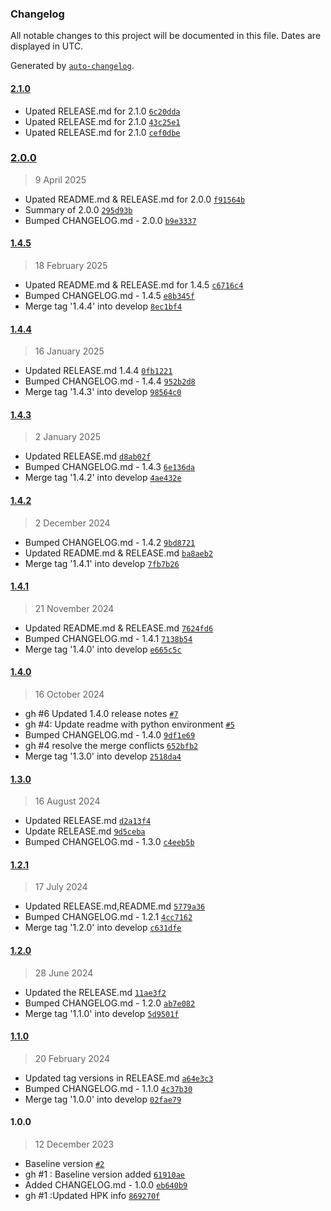 ### Changelog

All notable changes to this project will be documented in this file. Dates are displayed in UTC.

Generated by [`auto-changelog`](https://github.com/CookPete/auto-changelog).

#### [2.1.0](https://github.com/rdkcentral/rdk-hpk-documentation/compare/2.0.0...2.1.0)

- Upated RELEASE.md for 2.1.0 [`6c20dda`](https://github.com/rdkcentral/rdk-hpk-documentation/commit/6c20ddac3794f495dd72f19b0c349cb802bd62f5)
- Upated RELEASE.md for 2.1.0 [`43c25e1`](https://github.com/rdkcentral/rdk-hpk-documentation/commit/43c25e151abfac62c44d199ecbc26071c2ee9551)
- Upated RELEASE.md for 2.1.0 [`cef0dbe`](https://github.com/rdkcentral/rdk-hpk-documentation/commit/cef0dbe8de77212ce88cf646133a86af33397988)

### [2.0.0](https://github.com/rdkcentral/rdk-hpk-documentation/compare/1.4.5...2.0.0)

> 9 April 2025

- Upated README.md & RELEASE.md for 2.0.0 [`f91564b`](https://github.com/rdkcentral/rdk-hpk-documentation/commit/f91564b96aa4dbe4257409ecd038a19feed5f864)
- Summary of 2.0.0 [`295d93b`](https://github.com/rdkcentral/rdk-hpk-documentation/commit/295d93b515fd553ce66d0eaf3067e437e1e6a514)
- Bumped CHANGELOG.md - 2.0.0 [`b9e3337`](https://github.com/rdkcentral/rdk-hpk-documentation/commit/b9e3337272264c09c636c20060eb768462ab3c1e)

#### [1.4.5](https://github.com/rdkcentral/rdk-hpk-documentation/compare/1.4.4...1.4.5)

> 18 February 2025

- Upated README.md & RELEASE.md for 1.4.5 [`c6716c4`](https://github.com/rdkcentral/rdk-hpk-documentation/commit/c6716c41506dfa84458482d0f8e37044a1593c67)
- Bumped CHANGELOG.md - 1.4.5 [`e8b345f`](https://github.com/rdkcentral/rdk-hpk-documentation/commit/e8b345f20c21990753b67c5ea0b9208ad7be33cf)
- Merge tag '1.4.4' into develop [`8ec1bf4`](https://github.com/rdkcentral/rdk-hpk-documentation/commit/8ec1bf4bd98d65ac188d4197ddcd8216b7af80bc)

#### [1.4.4](https://github.com/rdkcentral/rdk-hpk-documentation/compare/1.4.3...1.4.4)

> 16 January 2025

- Updated RELEASE.md 1.4.4 [`0fb1221`](https://github.com/rdkcentral/rdk-hpk-documentation/commit/0fb12212625d1884ee01d0c99ad023f74d9c6a53)
- Bumped CHANGELOG.md - 1.4.4 [`952b2d8`](https://github.com/rdkcentral/rdk-hpk-documentation/commit/952b2d868518b4c319531c5fcc9ef04069180923)
- Merge tag '1.4.3' into develop [`98564c0`](https://github.com/rdkcentral/rdk-hpk-documentation/commit/98564c0d99dc6e4d87df1a423886463773c9905b)

#### [1.4.3](https://github.com/rdkcentral/rdk-hpk-documentation/compare/1.4.2...1.4.3)

> 2 January 2025

- Updated RELEASE.md [`d8ab02f`](https://github.com/rdkcentral/rdk-hpk-documentation/commit/d8ab02f087dd0427c51db36bfd77ffec6a6369e6)
- Bumped CHANGELOG.md - 1.4.3 [`6e136da`](https://github.com/rdkcentral/rdk-hpk-documentation/commit/6e136dabacb5f7ca0a5728b9912195a37a930ac8)
- Merge tag '1.4.2' into develop [`4ae432e`](https://github.com/rdkcentral/rdk-hpk-documentation/commit/4ae432e7b704a1494bc1d66d291c074e3ab9beda)

#### [1.4.2](https://github.com/rdkcentral/rdk-hpk-documentation/compare/1.4.1...1.4.2)

> 2 December 2024

- Bumped CHANGELOG.md - 1.4.2 [`9bd8721`](https://github.com/rdkcentral/rdk-hpk-documentation/commit/9bd872139c37a49c2c5132b9c8a076c8e2d18af2)
- Updated README.md & RELEASE.md [`ba8aeb2`](https://github.com/rdkcentral/rdk-hpk-documentation/commit/ba8aeb2368397569720ebb8922a989f79e1623c4)
- Merge tag '1.4.1' into develop [`7fb7b26`](https://github.com/rdkcentral/rdk-hpk-documentation/commit/7fb7b268e35d9b7a562c1f32195e992bcaa0a617)

#### [1.4.1](https://github.com/rdkcentral/rdk-hpk-documentation/compare/1.4.0...1.4.1)

> 21 November 2024

- Updated README.md & RELEASE.md [`7624fd6`](https://github.com/rdkcentral/rdk-hpk-documentation/commit/7624fd61a966d9cbb4ffcc59a1b9a2973f9a4be7)
- Bumped CHANGELOG.md - 1.4.1 [`7138b54`](https://github.com/rdkcentral/rdk-hpk-documentation/commit/7138b5458119560d675a256423c953e308024a0d)
- Merge tag '1.4.0' into develop [`e665c5c`](https://github.com/rdkcentral/rdk-hpk-documentation/commit/e665c5c27d9693752dd6880b584bcfbd6a8f3c76)

#### [1.4.0](https://github.com/rdkcentral/rdk-hpk-documentation/compare/1.3.0...1.4.0)

> 16 October 2024

- gh #6 Updated 1.4.0 release notes [`#7`](https://github.com/rdkcentral/rdk-hpk-documentation/pull/7)
- gh #4: Update readme with python environment [`#5`](https://github.com/rdkcentral/rdk-hpk-documentation/pull/5)
- Bumped CHANGELOG.md - 1.4.0 [`9df1e69`](https://github.com/rdkcentral/rdk-hpk-documentation/commit/9df1e69636b4bfdf7770aedc516aafcce91886d8)
- gh #4 resolve the merge conflicts [`652bfb2`](https://github.com/rdkcentral/rdk-hpk-documentation/commit/652bfb276f90145d88782e24ce1bf4d78634eead)
- Merge tag '1.3.0' into develop [`2518da4`](https://github.com/rdkcentral/rdk-hpk-documentation/commit/2518da452d2989b708513812b09f2f384e8d7105)

#### [1.3.0](https://github.com/rdkcentral/rdk-hpk-documentation/compare/1.2.1...1.3.0)

> 16 August 2024

- Updated RELEASE.md [`d2a13f4`](https://github.com/rdkcentral/rdk-hpk-documentation/commit/d2a13f45eca837ec094ffc58b834ced2df1c3794)
- Update RELEASE.md [`9d5ceba`](https://github.com/rdkcentral/rdk-hpk-documentation/commit/9d5ceba08ef46173cb35e7efdb06746fbbcdd1f4)
- Bumped CHANGELOG.md - 1.3.0 [`c4eeb5b`](https://github.com/rdkcentral/rdk-hpk-documentation/commit/c4eeb5bc8379de9f54523a8f5fb8395a587a7403)

#### [1.2.1](https://github.com/rdkcentral/rdk-hpk-documentation/compare/1.2.0...1.2.1)

> 17 July 2024

- Updated RELEASE.md,README.md [`5779a36`](https://github.com/rdkcentral/rdk-hpk-documentation/commit/5779a362cff6f0e78ba0c6e6bf4a97629d43def5)
- Bumped CHANGELOG.md - 1.2.1 [`4cc7162`](https://github.com/rdkcentral/rdk-hpk-documentation/commit/4cc7162280ddc56b37bf78f6fd3abe58d26d0615)
- Merge tag '1.2.0' into develop [`c631dfe`](https://github.com/rdkcentral/rdk-hpk-documentation/commit/c631dfebb31dde534d018cd995a9cf721045e0f6)

#### [1.2.0](https://github.com/rdkcentral/rdk-hpk-documentation/compare/1.1.0...1.2.0)

> 28 June 2024

- Updated the RELEASE.md [`11ae3f2`](https://github.com/rdkcentral/rdk-hpk-documentation/commit/11ae3f232ec623cae30efff98c6bdcbead0cf6f4)
- Bumped CHANGELOG.md - 1.2.0 [`ab7e082`](https://github.com/rdkcentral/rdk-hpk-documentation/commit/ab7e082dc75741f1196d20af24c529144bd954cc)
- Merge tag '1.1.0' into develop [`5d9501f`](https://github.com/rdkcentral/rdk-hpk-documentation/commit/5d9501fe387edf625034ded63ce5cf08cd737557)

#### [1.1.0](https://github.com/rdkcentral/rdk-hpk-documentation/compare/1.0.0...1.1.0)

> 20 February 2024

- Updated tag versions in RELEASE.md [`a64e3c3`](https://github.com/rdkcentral/rdk-hpk-documentation/commit/a64e3c34ccc8c4ce347210160209cae25c7a9317)
- Bumped CHANGELOG.md - 1.1.0 [`4c37b30`](https://github.com/rdkcentral/rdk-hpk-documentation/commit/4c37b30fe480fc7095e38cc09be11ea742915c1c)
- Merge tag '1.0.0' into develop [`02fae79`](https://github.com/rdkcentral/rdk-hpk-documentation/commit/02fae7985193bdf337769d83f5ec4ed7d539b5e3)

#### 1.0.0

> 12 December 2023

-  Baseline version [`#2`](https://github.com/rdkcentral/rdk-hpk-documentation/pull/2)
- gh #1 : Baseline version added [`61910ae`](https://github.com/rdkcentral/rdk-hpk-documentation/commit/61910ae5c25d8802aa9d1ece9a1a2927575e0539)
- Added CHANGELOG.md - 1.0.0 [`eb640b9`](https://github.com/rdkcentral/rdk-hpk-documentation/commit/eb640b94636096d4bff84c792740065115139ecd)
- gh #1 :Updated HPK info [`869270f`](https://github.com/rdkcentral/rdk-hpk-documentation/commit/869270f5bba3d49f3083f540e78f191c9cc86f1f)
